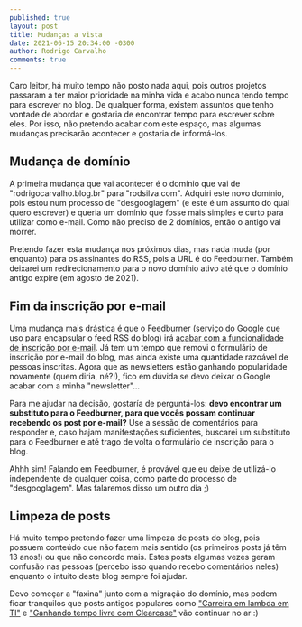 ```yaml
---
published: true
layout: post
title: Mudanças a vista
date: 2021-06-15 20:34:00 -0300
author: Rodrigo Carvalho
comments: true
---
```

Caro leitor, há muito tempo não posto nada aqui, pois outros projetos passaram a ter maior prioridade na minha vida e acabo nunca tendo tempo para escrever no blog. De qualquer forma, existem assuntos que tenho vontade de abordar e gostaria de encontrar tempo para escrever sobre eles. Por isso, não pretendo acabar com este espaço, mas algumas mudanças precisarão acontecer e gostaria de informá-los.

<!-- more -->

## Mudança de domínio

A primeira mudança que vai acontecer é o domínio que vai de "rodrigocarvalho.blog.br" para "rodsilva.com". Adquiri este novo domínio, pois estou num processo de "desgooglagem" (e este é um assunto do qual quero escrever) e queria um domínio que fosse mais simples e curto para utilizar como e-mail. Como não preciso de 2 domínios, então o antigo vai morrer.

Pretendo fazer esta mudança nos próximos dias, mas nada muda (por enquanto) para os assinantes do RSS, pois a URL é do Feedburner. Também deixarei um redirecionamento para o novo domínio ativo até que o domínio antigo expire (em agosto de 2021).

## Fim da inscrição por e-mail

Uma mudança mais drástica é que o Feedburner (serviço do Google que uso para encapsular o feed RSS do blog) irá [acabar com a funcionalidade de inscrição por e-mail](https://9to5google.com/2021/04/14/google-feedburner-email/). Já tem um tempo que removi o formulário de inscrição por e-mail do blog, mas ainda existe uma quantidade razoável de pessoas inscritas. Agora que as newsletters estão ganhando popularidade novamente (quem diria, né?!), fico em dúvida se devo deixar o Google acabar com a minha "newsletter"...

Para me ajudar na decisão, gostaría de perguntá-los: **devo encontrar um substituto para o Feedburner, para que vocês possam continuar recebendo os post por e-mail?** Use a sessão de comentários para responder e, caso hajam manifestações suficientes, buscarei um substituto para o Feedburner e até trago de volta o formulário de inscrição para o blog.

Ahhh sim! Falando em Feedburner, é provável que eu deixe de utilizá-lo independente de qualquer coisa, como parte do processo de "desgooglagem". Mas falaremos disso um outro dia ;)

## Limpeza de posts

Há muito tempo pretendo fazer uma limpeza de posts do blog, pois possuem conteúdo que não fazem mais sentido (os primeiros posts já têm 13 anos!) ou que não concordo mais. Estes posts algumas vezes geram confusão nas pessoas (percebo isso quando recebo comentários neles) enquanto o intuito deste blog sempre foi ajudar.

Devo começar a "faxina" junto com a migração do domínio, mas podem ficar tranquilos que posts antigos populares como ["Carreira em lambda em TI"](carreira-em-lambda-em-ti) e ["Ganhando tempo livre com Clearcase"](ganhando-tempo-livre-com-clearcase) vão continuar no ar :)
